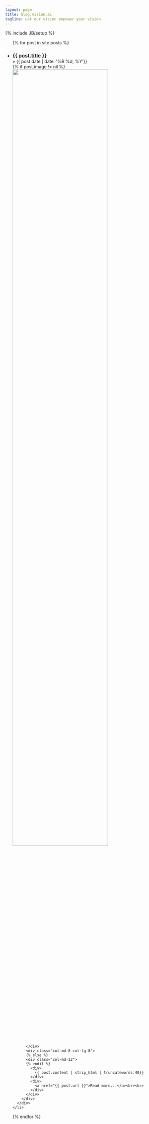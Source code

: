 ```yaml
---
layout: page
title: blog.vision.ai
tagline: Let our vision empower your vision
---
```

{% include JB/setup %}

<ul class="posts">
  {% for post in site.posts %}
    <li>
      <div>
        <h3 style="margin-bottom:0px">
        <a href="{{ BASE_PATH }}{{ post.url }}">{{ post.title }}</a>
        </h3>
        &raquo; <span>{{ post.date | date: '%B %d, %Y'}}</span> 
      </div>
      <div class="container">
        <div class="row">
          {% if post.image != nil %}
          <div class="col-md-2 col-lg-2">
              <img src="/images/{{post.image}}" style="width:80%">
          
          </div>
          <div class="col-md-8 col-lg-8">
          {% else %}
          <div class="col-md-12">
          {% endif %}
            <div>
              {{ post.content | strip_html | truncatewords:40}}
            </div>
            <div>
              <a href="{{ post.url }}">Read more...</a><br><br>
            </div>
          </div>
        </div>
      </div>
    </li>
  {% endfor %}
</ul>


